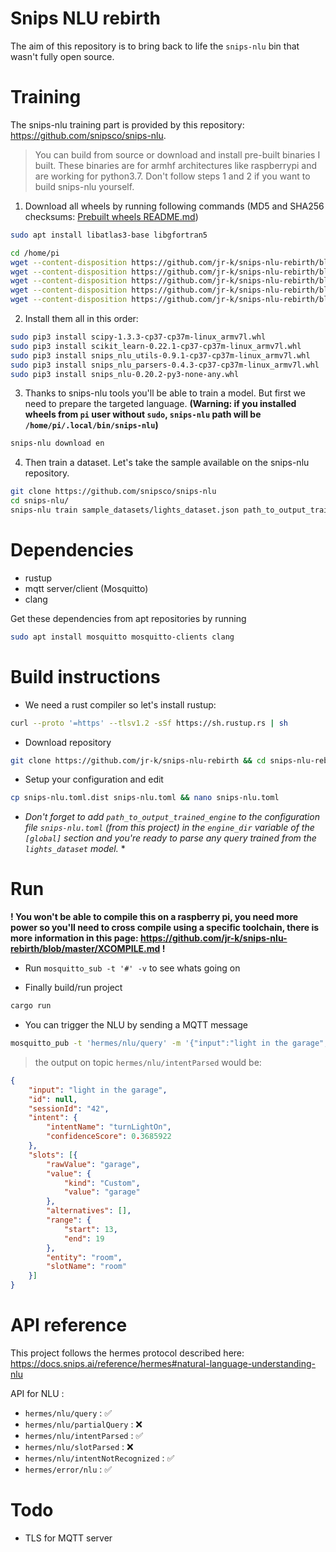 Snips NLU rebirth
=================

The aim of this repository is to bring back to life the `snips-nlu` bin that wasn't fully open source.

Training
=

The snips-nlu training part is provided by this repository: https://github.com/snipsco/snips-nlu. 


> You can build from source or download and install pre-built binaries I built. These binaries are for armhf architectures like raspberrypi and are working for python3.7. Don't follow steps 1 and 2 if you want to build snips-nlu yourself.


1. Download all wheels by running following commands (MD5 and SHA256 checksums: [Prebuilt wheels README.md](wheels/README.md))

```bash
sudo apt install libatlas3-base libgfortran5

cd /home/pi
wget --content-disposition https://github.com/jr-k/snips-nlu-rebirth/blob/master/wheels/scipy-1.3.3-cp37-cp37m-linux_armv7l.whl?raw=true
wget --content-disposition https://github.com/jr-k/snips-nlu-rebirth/blob/master/wheels/scikit_learn-0.22.1-cp37-cp37m-linux_armv7l.whl?raw=true
wget --content-disposition https://github.com/jr-k/snips-nlu-rebirth/blob/master/wheels/snips_nlu_utils-0.9.1-cp37-cp37m-linux_armv7l.whl?raw=true
wget --content-disposition https://github.com/jr-k/snips-nlu-rebirth/blob/master/wheels/snips_nlu_parsers-0.4.3-cp37-cp37m-linux_armv7l.whl?raw=true
wget --content-disposition https://github.com/jr-k/snips-nlu-rebirth/blob/master/wheels/snips_nlu-0.20.2-py3-none-any.whl?raw=true
```
  
2. Install them all in this order:

```bash
sudo pip3 install scipy-1.3.3-cp37-cp37m-linux_armv7l.whl
sudo pip3 install scikit_learn-0.22.1-cp37-cp37m-linux_armv7l.whl
sudo pip3 install snips_nlu_utils-0.9.1-cp37-cp37m-linux_armv7l.whl
sudo pip3 install snips_nlu_parsers-0.4.3-cp37-cp37m-linux_armv7l.whl
sudo pip3 install snips_nlu-0.20.2-py3-none-any.whl
```

3. Thanks to snips-nlu tools you'll be able to train a model. But first we need to prepare the targeted language. **(Warning: if you installed wheels from `pi` user without `sudo`, `snips-nlu` path will be `/home/pi/.local/bin/snips-nlu`)**

```bash 
snips-nlu download en
```

4. Then train a dataset. Let's take the sample available on the snips-nlu repository.

```bash
git clone https://github.com/snipsco/snips-nlu
cd snips-nlu/
snips-nlu train sample_datasets/lights_dataset.json path_to_output_trained_engine/
```

Dependencies
=

- rustup
- mqtt server/client (Mosquitto)
- clang

Get these dependencies from apt repositories by running

```bash
sudo apt install mosquitto mosquitto-clients clang
```

Build instructions
=

- We need a rust compiler so let's install rustup:

```bash
curl --proto '=https' --tlsv1.2 -sSf https://sh.rustup.rs | sh
```

- Download repository

```bash
git clone https://github.com/jr-k/snips-nlu-rebirth && cd snips-nlu-rebirth
```
  
- Setup your configuration and edit
  
```bash
cp snips-nlu.toml.dist snips-nlu.toml && nano snips-nlu.toml
```

* *Don't forget to add `path_to_output_trained_engine` to the configuration file `snips-nlu.toml` (from this project) in the `engine_dir` variable of the `[global]` section and you're ready to parse any query trained from the `lights_dataset` model.* *
  
Run
=

**! You won't be able to compile this on a raspberry pi, you need more power so you'll need to cross compile using a specific toolchain, there is more information in this page: https://github.com/jr-k/snips-nlu-rebirth/blob/master/XCOMPILE.md !**

- Run `mosquitto_sub -t '#' -v` to see whats going on 

- Finally build/run project

```bash
cargo run
```

- You can trigger the NLU by sending a MQTT message

```bash
mosquitto_pub -t 'hermes/nlu/query' -m '{"input":"light in the garage", "sessionId":"42"}'
```

> the output on topic `hermes/nlu/intentParsed` would be:

```json
{
    "input": "light in the garage",
    "id": null,
    "sessionId": "42",
    "intent": {
        "intentName": "turnLightOn",
        "confidenceScore": 0.3685922
    },
    "slots": [{
        "rawValue": "garage",
        "value": {
            "kind": "Custom",
            "value": "garage"
        },
        "alternatives": [],
        "range": {
            "start": 13,
            "end": 19
        },
        "entity": "room",
        "slotName": "room"
    }]
}
```
  
API reference
=

This project follows the hermes protocol described here: https://docs.snips.ai/reference/hermes#natural-language-understanding-nlu

API for NLU :

- `hermes/nlu/query` : ✅ 
- `hermes/nlu/partialQuery` : ❌
- `hermes/nlu/intentParsed` : ✅ 
- `hermes/nlu/slotParsed` : ❌
- `hermes/nlu/intentNotRecognized` : ✅ 
- `hermes/error/nlu` : ✅ 

Todo
=
- TLS for MQTT server
